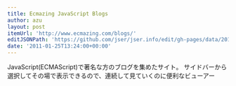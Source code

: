 ```yaml
---
title: Ecmazing JavaScript Blogs
author: azu
layout: post
itemUrl: 'http://www.ecmazing.com/blogs/'
editJSONPath: 'https://github.com/jser/jser.info/edit/gh-pages/data/2011/01/index.json'
date: '2011-01-25T13:24:00+00:00'
---
```

JavaScript(ECMAScript)で著名な方のブログを集めたサイト。
サイドバーから選択してその場で表示できるので、連続して見ていくのに便利なビューアー
